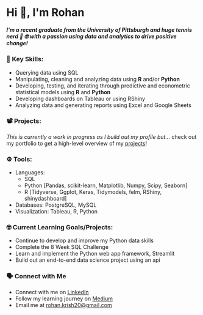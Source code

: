 # Hi 👋, I'm Rohan

##### I'm a recent graduate from the University of Pittsburgh and huge tennis nerd 🎾 🤓 with a passion using data and analytics to drive positive change! 

### 🔑 Key Skills:
- Querying data using SQL
- Manipulating, cleaning and analyzing data using **R** and/or **Python**
- Developing, testing, and iterating through predictive and econometric statistical models using **R** and **Python**
- Developing dashboards on Tableau or using RShiny
- Analyzing data and generating reports using Excel and Google Sheets

### 📽 Projects:
*This is currently a work in progress as I build out my profile but...* check out my portfolio to get a high-level overview of my [projects](https://github.com/r0hankrishnan/portfolio/blob/main/README.md)!

### ⚙️ Tools:
- Languages:
  - SQL
  - Python [Pandas, scikit-learn, Matplotlib, Numpy, Scipy, Seaborn]
  - R [Tidyverse, Ggplot, Keras, Tidymodels, felm, RShiny, shinydashboard]
- Databases: PostgreSQL, MySQL
- Visualization: Tableau, R, Python

### 🤓 Current Learning Goals/Projects:
- Continue to develop and improve my Python data skills
- Complete the 8 Week SQL Challenge
- Learn and implement the Python web app framework, Streamlit
- Build out an end-to-end data science project using an api

### 🗣 Connect with Me
- Connect with me on [LinkedIn](https://linkedin.com/in/rohankrish)
- Follow my learning journey on [Medium](https://medium.com/@rohan.krishnan)
- Email me at rohan.krish20@gmail.com
